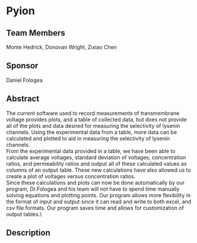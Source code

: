 # Pyion
## Team Members
Monte Hedrick, Donovan Wright, Zixiao Chen
## Sponsor
Daniel Fologea
## Abstract
The current software used to record measurements of transmembrane voltage provides plots, and a table of collected data, but does not provide all of the plots and data desired for measuring the selectivity of lysenin channels. Using the experimental data from a table, more data can be calculated and plotted to aid in measuring the selectivity of lysenin channels.\
From the experimental data provided in a table, we have been able to calculate average voltages, standard deviation of voltages, concentration ratios, and permeability ratios and output all of these calculated values as columns of an output table. These new calculations have also allowed us to create a plot of voltages versus concentration ratios.\
Since these calculations and plots can now be done automatically by our program, Dr.Fologea and his team will not have to spend time manually solving equations and plotting points. Our program allows more flexibility in the format of input and output since it can read and write to both excel, and csv file formats. Our program saves time and allows for customization of output tables.\

## Description
